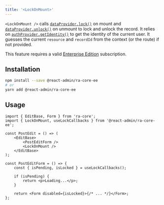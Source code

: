 ```yaml
---
title: '<LockOnMount>'
---
```


`<LockOnMount />` calls [`dataProvider.lock()`](./RealtimeFeatures.md#data-provider-requirements) on mount and [`dataProvider.unlock()`](./RealtimeFeatures.md#data-provider-requirements) on unmount to lock and unlock the record. It relies on [`authProvider.getIdentity()`](./AuthProviderWriting.md#getidentity) to get the identity of the current user. It guesses the current `resource` and `recordId` from the context (or the route) if not provided.

This feature requires a valid [Enterprise Edition](https://marmelab.com/ra-enterprise/) subscription.

## Installation

```bash
npm install --save @react-admin/ra-core-ee
# or
yarn add @react-admin/ra-core-ee
```

## Usage

```tsx
import { EditBase, Form } from 'ra-core';
import { LockOnMount, useLockCallbacks } from '@react-admin/ra-core-ee';

const PostEdit = () => (
    <EditBase>
        <PostEditForm />
        <LockOnMount />
    </EditBase>
);

const PostEditForm = () => {
    const { isPending, isLocked } = useLockCallbacks();

    if (isPending) {
        return <p>Loading...</p>;
    }

    return <Form disabled={isLocked}>{/* ... */}</Form>;
};
```
